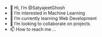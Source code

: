 - 👋 Hi, I’m @SatyajeetGhosh
- 👀 I’m interested in Machine Learning
- 🌱 I’m currently learning Web Development
- 💞️ I’m looking to collaborate on projects
- 📫 How to reach me ...

<!---
SatyajeetGhosh/SatyajeetGhosh is a ✨ special ✨ repository because its `README.md` (this file) appears on your GitHub profile.
You can click the Preview link to take a look at your changes.
--->

